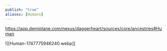 ```yaml
---
publish: "true"
aliases: [Humans]
---
```

https://app.demiplane.com/nexus/daggerheart/sources/core/ancestries#Human

![[Human-1747775946240.webp]]